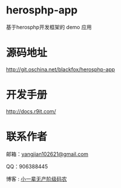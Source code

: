 herosphp-app
====
基于herosphp开发框架的 demo 应用

源码地址
====
http://git.oschina.net/blackfox/herosphp-app

开发手册
========
http://docs.r9it.com/

联系作者
=====
邮箱：<a href="mailto:yangjian102621@gmail.com">yangjian102621@gmail.com</a>

QQ：906388445

博客 : <a href="http://www.r9it.com/">小一辈无产阶级码农</a>

<br />
<br />

